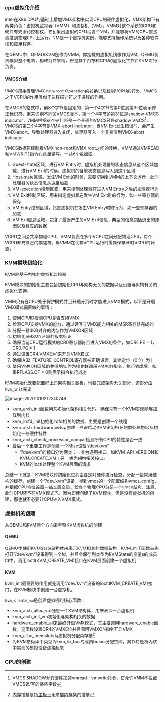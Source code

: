 ### cpu虚拟化介绍

intel在X86 CPU的基础上增加VMX架构来实现CPU的硬件虚拟化，VMX架构下有两类角色：虚拟机监视器（VMM）和虚拟机（VM）。VMM对整个系统的CPU和硬件有完全的控制权，它抽象出虚拟的CPU给各个VM，并能够将VM的CPU直接调度到物理CPU上运行。VM是一个虚拟机实例，能够支持操作系统以及各种软件栈和应用程序。

在QEMU中，QEMU/KVM是作为VMM，你挂载的虚拟机镜像作为VM。QEMU负责模拟整个电脑，构建对应架构，但是其中内存和CPU的虚拟化工作由KVM进行负责。

#### VMCS介绍

VMCS用来管理VMX non-root Operation的转换以及控制VCPU的行为。VMCS之于VCPU的作用类似于进程描述符之于进程的作用。

在VMCS的格式中，前8个字节是固定的，第一个4字节的第0位到第30位表示修正标识符，用来识别不同的VMCS版本，第一个4字节的第31位是shadow-VMCS indicator，VMM根据这个来判断是一个普通的VMCS还是shadow VMCS[^shadow]。VMCS的第二个4字节是VMX-abort indicator，当VM Exit发生错误时，会产生VMX-abort，导致处理器进入关闭，处理器写入一个非零值到VMX-abort indicator

[^shadow]: VMCS SHADOW允许硬件加速vmread，vmwrite指令，它允许VMM不拦截VMCS读/写的某些字段

VMCS数据区控制着VMX non-root和VMX root之间的转换，VMM通过VMREAD和VMWRITE指令在这里读写。一共6个数据区：

1. Guest-state区域，进行VM Entry时，虚拟机处理器的状态信息从这个区域加载，进行VM Exit的时候，虚拟机的当前状态信息写入到这个区域
2. Host-state区域，发生VM Exit的时候，需要切换到VMM的上下文运行，此时处理器的状态信息从这里加载
3. VM-execution控制区域，用来控制处理器在进入VM Entry之后的处理器行为
4. VM Exit控制区域，用来指定虚拟机在发生VM Exit时的行为，如一些寄存器的保存
5. VM Entry控制区域，指定虚拟机在发生VM Entry时的行为，如一些寄存器的加载
6. VM Exit信息区域，包含了最近产生的VM Exit信息，典型的信息包括退出的原因以及相应的数据

VCPU之间会共享物理CPU，VMM负责在多个VCPU之间分配物理CPU，每个VCPU都有自己的描述符，当VMM在切换VCPU运行时需要保存此时VCPU的状态。

### KVM模块初始化

KVM是基于内核的虚拟机监视器

KVM模块的初始化主要包括初始化CPU与架构无关的数据以及设置与架构有关的虚拟化支持。

VMM只有在CPU处于保护模式并且开启分页时才能进入VMX模式，以下是开启VMX模式需要做的事情：

1. 使用CPUID检测CPU是否支持VMX
2. 检测CPU支持VMX的能力，通过读写与VMX能力相关的MSR寄存器完成的
3. 分配一段4KB对齐的内存作为VMXON区域
4. 初始化VMXON区域的版本标识
5. 确保当前CPU运行模式的CR0寄存器符合进入VMX的条件，如CR0.PE = 1，CR0.PG = 1
6. 通过设置CR4.VMXE为1来开启VMX模式
7. 确保IA32_FEATURE_CONTROL寄存器被正确设置，其锁定位（0位）为1
8. 使用VMXON区域的物理地址作为操作数调用VMXON指令，执行完成后，如果RFLAGS.CF = 0则表示指令执行成功

KVM初始化既要配置好上述架构相关数据，也要完成架构无关部分，这部分由`kvm_init`完成

![image-20201019212350748](C:\Users\zhz\AppData\Roaming\Typora\typora-user-images\image-20201019212350748.png)

+ kvm_arch_init函数用来初始化架构相关代码，确保只有一个KVM实现能够加载到内核
+ kvm_irqfd_init初始化irqfd相关的数据，主要是创建一个线程
+ kvm_arch_hardware_setup创建一些跟启动KVM密切相关的数据结构以及初始化一些硬件特性
+ kvm_arch_check_processor_compat检测所有CPU的特性是否一致
+ 最后一个重要工作是创建一个Misc设备“/dev/kvm"
  - “/dev/kvm"的接口分为两类：一类为通用接口，如KVM_API_VERSION和KVM_CREATE_VM；另一类为架构相关接口。
  - KVM的ioctl处理整个KVM层面的请求

总结一下就是：KVM模块的初始化过程主要是对硬件进行检查，分配一些常用结构的缓存，创建一个“/dev/kvm"设备，得到vmcs的一个配置结构vmcs_config，并根据CPU特性设置一些全局变量，给每个物理CPU分配一个vmcs结构。注意，此时CPU还不在VMX模式下。因为即使创建了KVM模块，但是没有虚拟机的创建，那也就不必要让CPU进入VMX模式。

### 虚拟机的创建

从QEMU和KVM两个方向来考察KVM虚拟机的创建

#### QEMU

QEMU中使用KVMState结构体来表示KVM相关的数据结构。KVM_INIT函数首先打开”/dev/kvm"设备得到一个fd，并且会保存到类型为KVMState的变量s的成员fd中。调用ioctl(KVM_CREATE_VM)接口在KVM层面创建一个虚拟机

#### KVM

kvm_init最重要的作用就是调用“/dev/kvm"设备的ioclt(KVM_CREATE_VM)接口，在KVM模块中创建一台虚拟机。

`kvm_create_vm`是创建虚拟机的核心函数：

+ kvm_arch_alloc_vm分配一个KVM结构体，用来表示一台虚拟机
+ kvm_arch_init_vm初始化与架构相关的数据
+ hardware_enable_all来最终开启VMX模式，其主要调用hardware_enable函数，这函数设置CR4的VMXE位并且调用VMXON指令开启VMX
+ kvm_alloc_memslots为虚拟机分配内存槽[^1]
+ 为KVM结构体中类型为kvm_io_bus的成员buses分配空间，其作用是将内核中实现的模拟设备连接起来

[^1]: [内存](https://baike.baidu.com/item/内存)插槽是指[主板](https://baike.baidu.com/item/主板/104636)上用来插[内存](https://baike.baidu.com/item/内存)条的插槽

### CPU的创建

